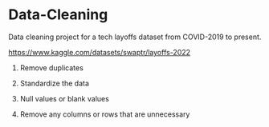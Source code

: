 # Data-Cleaning

Data cleaning project for a tech layoffs dataset from COVID-2019 to present.

https://www.kaggle.com/datasets/swaptr/layoffs-2022

1. Remove duplicates

2. Standardize the data

3. Null values or blank values

4. Remove any columns or rows that are unnecessary

